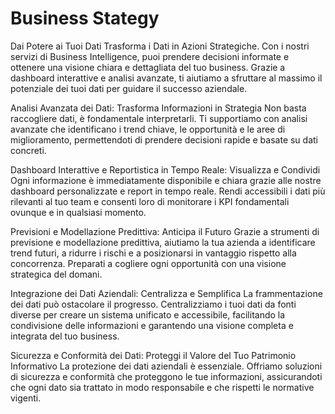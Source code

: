 # Business Stategy 
Dai Potere ai Tuoi Dati
Trasforma i Dati in Azioni Strategiche. Con i nostri servizi di Business Intelligence, puoi prendere decisioni informate e ottenere una visione chiara e dettagliata del tuo business. Grazie a dashboard interattive e analisi avanzate, ti aiutiamo a sfruttare al massimo il potenziale dei tuoi dati per guidare il successo aziendale.

Analisi Avanzata dei Dati: Trasforma Informazioni in Strategia
Non basta raccogliere dati, è fondamentale interpretarli. Ti supportiamo con analisi avanzate che identificano i trend chiave, le opportunità e le aree di miglioramento, permettendoti di prendere decisioni rapide e basate su dati concreti.

Dashboard Interattive e Reportistica in Tempo Reale: Visualizza e Condividi
Ogni informazione è immediatamente disponibile e chiara grazie alle nostre dashboard personalizzate e report in tempo reale. Rendi accessibili i dati più rilevanti al tuo team e consenti loro di monitorare i KPI fondamentali ovunque e in qualsiasi momento.

Previsioni e Modellazione Predittiva: Anticipa il Futuro
Grazie a strumenti di previsione e modellazione predittiva, aiutiamo la tua azienda a identificare trend futuri, a ridurre i rischi e a posizionarsi in vantaggio rispetto alla concorrenza. Preparati a cogliere ogni opportunità con una visione strategica del domani.

Integrazione dei Dati Aziendali: Centralizza e Semplifica
La frammentazione dei dati può ostacolare il progresso. Centralizziamo i tuoi dati da fonti diverse per creare un sistema unificato e accessibile, facilitando la condivisione delle informazioni e garantendo una visione completa e integrata del tuo business.

Sicurezza e Conformità dei Dati: Proteggi il Valore del Tuo Patrimonio Informativo
La protezione dei dati aziendali è essenziale. Offriamo soluzioni di sicurezza e conformità che proteggono le tue informazioni, assicurandoti che ogni dato sia trattato in modo responsabile e che rispetti le normative vigenti.
